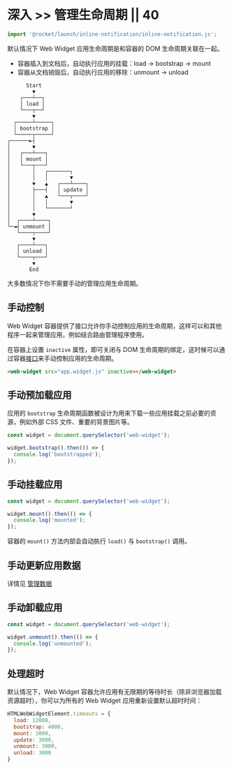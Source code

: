 # 深入 >> 管理生命周期 || 40

```js script
import '@rocket/launch/inline-notification/inline-notification.js';
```

默认情况下 Web Widget 应用生命周期是和容器的 DOM 生命周期关联在一起。

* 容器插入到文档后，自动执行应用的挂载：load -\> bootstrap -\> mount
* 容器从文档销毁后，自动执行应用的移除：unmount -\> unload

```
      Start
        ▼
    ┌───┴──┐
    │ load │
    └───┬──┘
        ▼
  ┌─────┴─────┐
  │ bootstrap │
  └─────┬─────┘
┌──────►┤
│       ▼ 
│   ┌───┴───┐
│   │ mount │
│   └───┬───┘ 
│       │   ┌───────┐
│       │   │       ▼
│       ▼   ▲   ┌───┴────┐
│       ├───┤   │ update │
│       │   ▲   └───┬────┘
│       │   │       ▼                 
│       │   └───────┘
│       ▼
│  ┌────┴────┐
└─◄┤ unmount │
   └────┬────┘
        ▼ 
   ┌────┴───┐
   │ unload │
   └────┬───┘ 
        ▼
       End
```

大多数情况下你不需要手动的管理应用生命周期。

## 手动控制

Web Widget 容器提供了接口允许你手动控制应用的生命周期，这样可以和其他程序一起来管理应用，例如结合路由管理程序使用。

在容器上设置 `inactive` 属性，即可关闭与 DOM 生命周期的绑定，这时候可以通过容器[接口](../../docs/container/interfaces.md)来手动控制应用的生命周期。

```html
<web-widget src="app.widget.js" inactive></web-widget>
```

## 手动预加载应用

应用的 `bootstrap` 生命周期函数被设计为用来下载一些应用挂载之前必要的资源，例如外部 CSS 文件、重要的背景图片等。

```js
const widget = document.querySelector('web-widget');

widget.bootstrap().then(() => {
  console.log('bootstrapped');
});
```

## 手动挂载应用

```js
const widget = document.querySelector('web-widget');

widget.mount().then(() => {
  console.log('mounted');
});
```

<inline-notification type="tip">

容器的 `mount()` 方法内部会自动执行 `load()` 与 `bootstrap()` 调用。

</inline-notification>

## 手动更新应用数据

详情见 [管理数据](data.md)

## 手动卸载应用

```js
const widget = document.querySelector('web-widget');

widget.unmount().then(() => {
  console.log('unmounted');
});
```

## 处理超时

默认情况下，Web Widget 容器允许应用有无限期的等待时长（除非浏览器加载资源超时），你可以为所有的 Web Widget 应用重新设置默认超时时间：

```js
HTMLWebWidgetElement.timeouts = {
  load: 12000,
  bootstrap: 4000,
  mount: 3000,
  update: 3000,
  unmount: 3000,
  unload: 3000
}
```